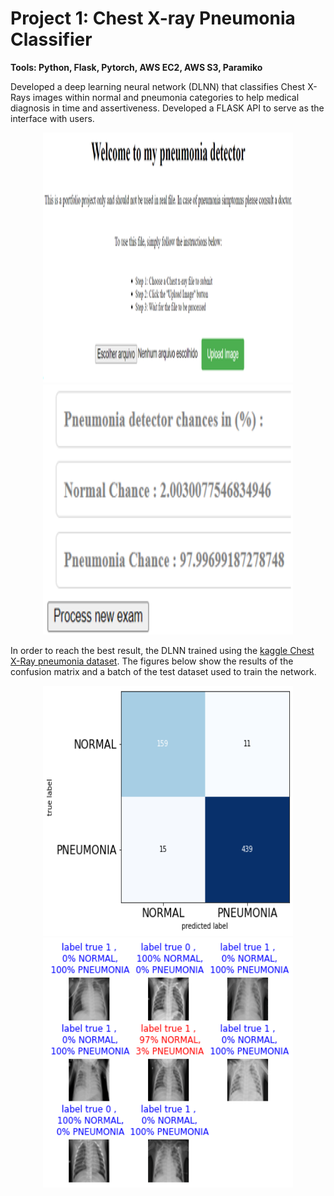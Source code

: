 
# Project 1: Chest X-ray Pneumonia Classifier
**Tools: Python, Flask, Pytorch, AWS EC2, AWS S3, Paramiko**

Developed a deep learning neural network (DLNN) that classifies Chest X-Rays images within normal and pneumonia categories to help medical diagnosis in time and assertiveness.
Developed a FLASK API to serve as the interface with users.

<p align="center">
  <img src="images_read_me/flask_api2.PNG" width="400" height="400">
  <img src="images_read_me/result_api2.PNG" width="400" height="400">
</p>
 
In order to reach the best result, the DLNN trained using the [kaggle Chest X-Ray pneumonia dataset](https://www.kaggle.com/datasets/paultimothymooney/chest-xray-pneumonia). The figures below show the results of the confusion matrix and a batch of the test dataset used to train the network.

<p align="center">
  <img src="images_read_me/confusion_matrix4.png" width="400" height="400">
  <img src="images_read_me/batch_result2.png" width="400" height="400">
</p>



